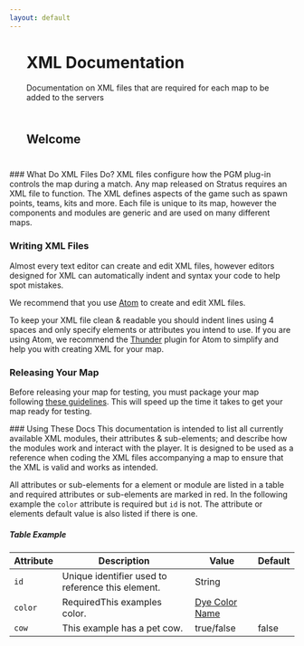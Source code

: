 ```yaml
---
layout: default
---
```


<div class="jumbotron head" style="padding-left: 30px">
    <h1>XML Documentation</h1>
    <p class="lead">Documentation on XML files that are required for each map to be added to the servers</p>
</div>
<section>
    <div class="page-header">
        <h1 style="padding: 24px 30px">Welcome</h1>
    </div>
    <div class="col-sm-12">

<div class="col-sm-6" markdown="1">
### What Do XML Files Do?
XML files configure how the PGM plug-in controls the map during a match. Any map released on Stratus requires an XML file to function. The XML defines aspects of the game such as spawn points, teams, kits and more. Each file is unique to its map, however the components and modules are generic and are used on many different maps.


### Writing XML Files
Almost every text editor can create and edit XML files, however editors designed for XML can automatically indent and syntax your code to help spot mistakes.

We recommend that you use [Atom](https://atom.io/) to create and edit XML files.

To keep your XML file clean & readable you should indent lines using 4 spaces and only specify elements or attributes you intend to use. If you are using Atom, we recommend the [Thunder](https://github.com/Matic0B/Thunder) plugin for Atom to simplify and help you with creating XML for your map.

### Releasing Your Map
Before releasing your map for testing, you must package your map following [these guidelines](/guides/packaging/cleaning_files).
This will speed up the time it takes to get your map ready for testing.

</div>
<div class="col-sm-6" markdown="1">
### Using These Docs
This documentation is intended to list all currently available XML modules, their attributes & sub-elements; and describe how the modules work and interact with the player. It is designed to be used as a reference when coding the XML files accompanying a map to ensure that the XML is valid and works as intended.

All attributes or sub-elements for a element or module are listed in a table and required attributes or sub-elements are marked in red. In the following example the `color` attribute is required but `id` is not. The attribute or elements default value is also listed if there is one.

##### Table Example
<div class="table-responsive">
    <table class="table table-striped table-condensed">
        <thead>
            <tr>
                <th>Attribute</th>
                <th>Description</th>
                <th>Value</th>
                <th>Default</th>
            </tr>
        </thead>
        <tbody>
            <tr>
                <td><code>id</code></td>
                <td>Unique identifier used to reference this element.</td>
                <td><span class="label label-primary">String</span></td>
                <td></td>
            </tr>
            <tr>
                <td><code>color</code></td>
                <td><span class="label label-danger">Required</span>This examples color.</td>
                <td><a href="/reference/colors"> Dye Color Name</a></td>
                <td></td>
            </tr>
            <tr>
                <td><code>cow</code></td>
                <td>This example has a pet cow.</td>
                <td><span class="label label-primary">true/false</span></td>
                <td>false</td>
            </tr>
        </tbody>
    </table>
</div>

</div>
</div>
</section>
